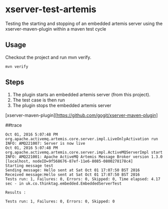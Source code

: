 # xserver-test-artemis
Testing the starting and stopping of an embedded artemis server using the xserver-maven-plugin within a maven test cycle 


## Usage

Checkout the project and run mvn verify.
~~~~~
mvn verify
~~~~~

## Steps

1. The plugin starts an embedded artemis server (from this project).
2. The test case is then run
3. The plugin stops the embedded artemis server 

[xserver-maven-plugin][https://github.com/gogit/xserver-maven-plugin]


##trace
~~~~~
Oct 01, 2016 5:07:48 PM org.apache.activemq.artemis.core.server.impl.LiveOnlyActivation run
INFO: AMQ221007: Server is now live
Oct 01, 2016 5:07:48 PM org.apache.activemq.artemis.core.server.impl.ActiveMQServerImpl start
INFO: AMQ221001: Apache ActiveMQ Artemis Message Broker version 1.3.0 [localhost, nodeID=9f568676-87ef-11e6-8085-0800278178c4] 
Starting message test
Sending message: Hello sent at Sat Oct 01 17:07:50 BST 2016
Received message:Hello sent at Sat Oct 01 17:07:50 BST 2016
Tests run: 1, Failures: 0, Errors: 0, Skipped: 0, Time elapsed: 4.17 sec - in uk.co.thinktag.embedded.EmbeddedServerTest

Results :

Tests run: 1, Failures: 0, Errors: 0, Skipped: 0
~~~~~
